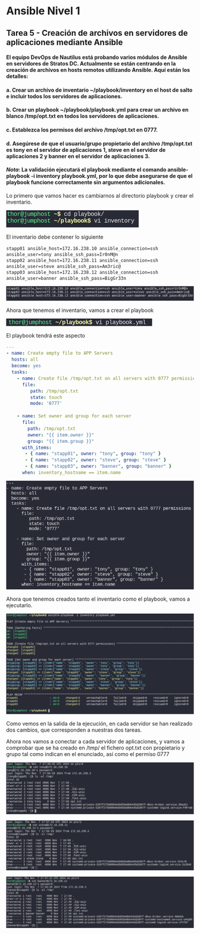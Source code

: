 # Ansible Nivel 1

## Tarea 5 - Creación de archivos en servidores de aplicaciones mediante Ansible

#### El equipo DevOps de Nautilus está probando varios módulos de Ansible en servidores de Stratos DC. Actualmente se están centrando en la creación de archivos en hosts remotos utilizando Ansible. Aquí están los detalles:

#### a. Crear un archivo de inventario ~/playbook/inventory en el host de salto e incluir todos los servidores de aplicaciones.

#### b. Crear un playbook ~/playbook/playbook.yml para crear un archivo en blanco /tmp/opt.txt en todos los servidores de aplicaciones.

#### c. Establezca los permisos del archivo /tmp/opt.txt en 0777.

#### d. Asegúrese de que el usuario/grupo propietario del archivo /tmp/opt.txt es tony en el servidor de aplicaciones 1, steve en el servidor de aplicaciones 2 y banner en el servidor de aplicaciones 3.

#### _Nota_: La validación ejecutará el playbook mediante el comando ansible-playbook -i inventory playbook.yml, por lo que debe asegurarse de que el playbook funcione correctamente sin argumentos adicionales.

Lo primero que vamos hacer es cambiarnos al directorio playbook y crear el inventario.

![Cambiar de directorio, listar contenido y crear inventario](/img/ANSIBLE/AnsibleL01/Task05_01_cd_vi.png)

El inventario debe contener lo siguiente

```
stapp01 ansible_host=172.16.238.10 ansible_connection=ssh ansible_user=tony ansible_ssh_pass=Ir0nM@n
stapp02 ansible_host=172.16.238.11 ansible_connection=ssh ansible_user=steve ansible_ssh_pass=Am3ric@
stapp03 ansible_host=172.16.238.12 ansible_connection=ssh ansible_user=banner ansible_ssh_pass=BigGr33n
```

![Contenido inventario](/img/ANSIBLE/AnsibleL01/Task05_02_inventory.png)

Ahora que tenemos el inventario, vamos a crear el playbook


![Crear playbook](/img/ANSIBLE/AnsibleL01/Task05_03_vi_playbook.png)

El playbook tendrá este aspecto

```yaml
---
- name: Create empty file to APP Servers
  hosts: all
  become: yes
  tasks:
    - name: Create file /tmp/opt.txt on all servers with 0777 permissions
      file:
         path: /tmp/opt.txt
         state: touch
         mode: '0777'

    - name: Set owner and group for each server
      file:
        path: /tmp/opt.txt
        owner: "{{ item.owner }}"
        group: "{{ item.group }}"
      with_items:
       - { name: "stapp01", owner: "tony", group: "tony" }
       - { name: "stapp02", owner: "steve", group: "steve" }
       - { name: "stapp03", owner: "banner", group: "banner" }
      when: inventory_hostname == item.name
```

![Contenido del playbook](/img/ANSIBLE/AnsibleL01/Task05_04_playbook.png)

Ahora que tenemos creados tanto el inventario como el playbook, vamos a ejecutarlo.

![Ejecución del playbook](/img/ANSIBLE/AnsibleL01/Task05_05_play_playbook.png)

Como vemos en la salida de la ejecución, en cada servidor se han realizado dos cambios, que corresponden a nuestras dos tareas.

Ahora nos vamos a conectar a cada servidor de aplicaciones, y vamos a comprobar que se ha creado en /tmp/ el fichero opt.txt con propietario y grupo tal como indican en el enunciado, así como el permiso 0777

![Conexion SSH a stapp01 y comprobación](/img/ANSIBLE/AnsibleL01/Task05_06_ssh_ls_stapp01.png)

![Conexion SSH a stapp02 y comprobación](/img/ANSIBLE/AnsibleL01/Task05_07_ssh_ls_stapp02.png)

![Conexion SSH a stapp03 y comprobación](/img/ANSIBLE/AnsibleL01/Task05_08_ssh_ls_stapp03.png)
